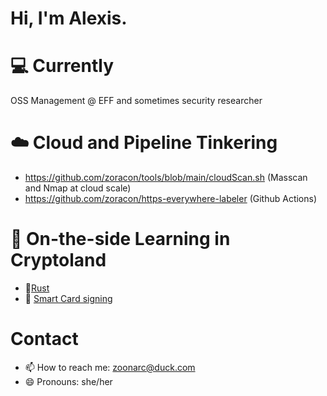 # Hi, I'm Alexis.

# 💻 Currently
OSS Management @ EFF and sometimes security researcher

# ☁️ Cloud and Pipeline Tinkering
- https://github.com/zoracon/tools/blob/main/cloudScan.sh (Masscan and Nmap at cloud scale)
- https://github.com/zoracon/https-everywhere-labeler (Github Actions)

# :key: On-the-side Learning in Cryptoland
- 🦀[Rust](https://github.com/zoracon/rust-crypto)
- :lock_with_ink_pen: [Smart Card signing](https://github.com/zoracon/tools/blob/main/smartcard_signing.sh)

# Contact
- 📫 How to reach me: zoonarc@duck.com
- 😄 Pronouns: she/her
